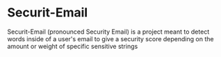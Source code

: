 # Securit-Email
Securit-Email (pronounced Security Email) is a project meant to detect words inside of a user's email to give a security score depending on the amount or weight of specific sensitive strings
